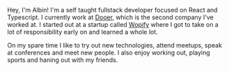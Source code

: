 Hey, I'm Albin! I'm a self taught fullstack developer focused on React and Typescript. I currently work at [Dooer](https://dooer.com), which is the second company I've worked at. I started out at a startup called [Wopify](https://wopify.com) where I got to take on a lot of responsibility early on and learned a whole lot.

On my spare time I like to try out new technologies, attend meetups, speak at conferences and meet new people. I also enjoy working out, playing sports and haning out with my friends.
